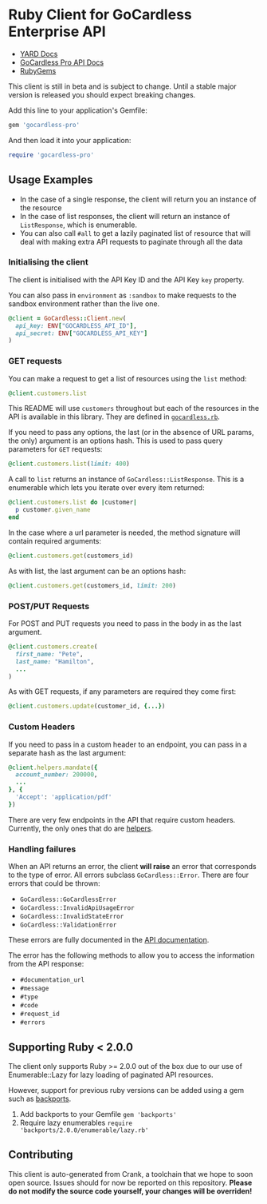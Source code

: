 # Ruby Client for GoCardless Enterprise API

- [YARD Docs](http://gocardless.github.io/pro-client-ruby/)
- [GoCardless Pro API Docs](https://developer.gocardless.com/pro/)
- [RubyGems](https://rubygems.org/gems/gocardless-pro)

This client is still in beta and is subject to change. Until a stable major version is released you should expect breaking changes.

Add this line to your application's Gemfile:

```ruby
gem 'gocardless-pro'
```

And then load it into your application:

```ruby
require 'gocardless-pro'
```

## Usage Examples

- In the case of a single response, the client will return you an instance of the resource
- In the case of list responses, the client will return an instance of `ListResponse`, which is enumerable.
- You can also call `#all` to get a lazily paginated list of resource that will deal with making extra API requests to paginate through all the data

### Initialising the client

The client is initialised with the API Key ID and the API Key `key` property.

You can also pass in `environment` as `:sandbox` to make requests to the sandbox environment rather than the live one.

```rb
@client = GoCardless::Client.new(
  api_key: ENV["GOCARDLESS_API_ID"],
  api_secret: ENV["GOCARDLESS_API_KEY"]
)
```

### GET requests

You can make a request to get a list of resources using the `list` method:

```rb
@client.customers.list
```

This README will use `customers` throughout but each of the resources in the API is available in this library. They are defined in [`gocardless.rb`](https://github.com/gocardless/pro-client-ruby/blob/master/lib/gocardless-pro.rb#L87).

If you need to pass any options, the last (or in the absence of URL params, the only) argument is an options hash. This is used to pass query parameters for `GET` requests:

```rb
@client.customers.list(limit: 400)
```

A call to `list` returns an instance of `GoCardless::ListResponse`. This is a enumerable which lets you iterate over every item returned:

```rb
@client.customers.list do |customer|
  p customer.given_name
end
```

In the case where a url parameter is needed, the method signature will contain required arguments:

```rb
@client.customers.get(customers_id)
```

As with list, the last argument can be an options hash:

```rb
@client.customers.get(customers_id, limit: 200)
```

### POST/PUT Requests

For POST and PUT requests you need to pass in the body in as the last argument.

```rb
@client.customers.create(
  first_name: "Pete",
  last_name: "Hamilton",
  ...
)
```

As with GET requests, if any parameters are required they come first:

```rb
@client.customers.update(customer_id, {...})
```

### Custom Headers

If you need to pass in a custom header to an endpoint, you can pass in a separate hash as the last argument:

```rb
@client.helpers.mandate({
  account_number: 200000,
  ...
}, {
  'Accept': 'application/pdf'
})
```

There are very few endpoints in the API that require custom headers. Currently, the only ones that do are [helpers](https://developer.gocardless.com/pro/#api-endpoints-helpers).

### Handling failures

When an API returns an error, the client __will raise__ an error that corresponds to the type of error. All errors subclass `GoCardless::Error`. There are four errors that could be thrown:

- `GoCardless::GoCardlessError`
- `GoCardless::InvalidApiUsageError`
- `GoCardless::InvalidStateError`
- `GoCardless::ValidationError`

These errors are fully documented in the [API documentation](https://developer.gocardless.com/pro/#overview-errors).

The error has the following methods to allow you to access the information from the API response:

- `#documentation_url`
- `#message`
- `#type`
- `#code`
- `#request_id`
- `#errors`

## Supporting Ruby < 2.0.0
The client only supports Ruby >= 2.0.0 out of the box due to our use of
Enumerable::Lazy for lazy loading of paginated API resources.

However, support for previous ruby versions can be added using a gem such as
[backports](https://github.com/marcandre/backports).

1. Add backports to your Gemfile
   ```gem 'backports'```
2. Require lazy enumerables
   ```require 'backports/2.0.0/enumerable/lazy.rb'```

## Contributing

This client is auto-generated from Crank, a toolchain that we hope to soon open source. Issues should for now be reported on this repository. __Please do not modify the source code yourself, your changes will be overriden!__
